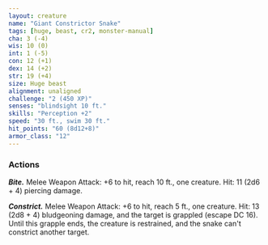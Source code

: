 ```yaml
---
layout: creature
name: "Giant Constrictor Snake"
tags: [huge, beast, cr2, monster-manual]
cha: 3 (-4)
wis: 10 (0)
int: 1 (-5)
con: 12 (+1)
dex: 14 (+2)
str: 19 (+4)
size: Huge beast
alignment: unaligned
challenge: "2 (450 XP)"
senses: "blindsight 10 ft."
skills: "Perception +2"
speed: "30 ft., swim 30 ft."
hit_points: "60 (8d12+8)"
armor_class: "12"
---
```


### Actions

***Bite.*** Melee Weapon Attack: +6 to hit, reach 10 ft., one creature. Hit: 11 (2d6 + 4) piercing damage.

***Constrict.*** Melee Weapon Attack: +6 to hit, reach 5 ft., one creature. Hit: 13 (2d8 + 4) bludgeoning damage, and the target is grappled (escape DC 16). Until this grapple ends, the creature is restrained, and the snake can't constrict another target.
